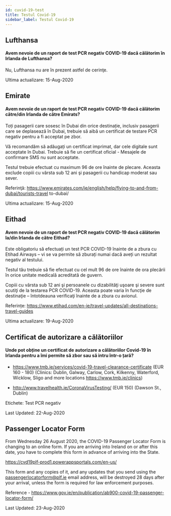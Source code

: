 ```yaml
---
id: cuvid-19-test
title: Testul Covid-19
sidebar_label: Testul Covid-19
---
```



## Lufthansa

#### **Avem nevoie de un raport de test PCR negativ COVID-19 dacă călătorim în Irlanda de Lufthansa?**

Nu, Lufthansa nu are în prezent astfel de cerinţe.

Ultima actualizare: 15-Aug-2020

## Emirate

#### **Avem nevoie de un raport de test PCR negativ COVID-19 dacă călătorim către/din Irlanda de către Emirats?**

Toți pasagerii care sosesc în Dubai din orice destinație, inclusiv pasagerii care se deplasează în Dubai, trebuie să aibă un certificat de testare PCR negativ pentru a fi acceptat pe zbor.

Vă recomandăm să adăugați un certificat imprimat, dar cele digitale sunt acceptate în Dubai. Trebuie să fie un certificat oficial - Mesajele de confirmare SMS nu sunt acceptate.

Testul trebuie efectuat cu maximum 96 de ore înainte de plecare. Aceasta exclude copiii cu vârsta sub 12 ani şi pasagerii cu handicap moderat sau sever.


Referinţă: https://www.emirates.com/ie/english/help/flying-to-and-from-dubai/tourists-travel to-dubai/

Ultima actualizare: 15-Aug-2020

## Eithad

#### **Avem nevoie de un raport de test PCR negativ COVID-19 dacă călătorim la/din Irlanda de către Eithad?**

Este obligatoriu să efectuați un test PCR COVID-19 înainte de a zbura cu Etihad Airways – vi se va permite să zburați numai dacă aveți un rezultat negativ al testului.

Testul tău trebuie să fie efectuat cu cel mult 96 de ore înainte de ora plecării în orice unitate medicală acreditată de guvern.

Copiii cu vârsta sub 12 ani şi persoanele cu dizabilităţi uşoare şi severe sunt scutiţi de la testarea PCR COVID-19. Aceasta poate varia în funcţie de destinaţie – întotdeauna verificaţi înainte de a zbura cu avionul.

Referințe: https://www.etihad.com/en-ie/travel-updates/all-destinations-travel-guides

Ultima actualizare: 19-Aug-2020

## Certificat de autorizare a călătoriilor

#### Unde pot obține un certificat de autorizare a călătoriilor Covid-19 în Irlanda pentru a îmi permite să zbor sau să intru într-o țară?

* https://www.tmb.ie/services/covid-19-travel-clearance-certificate (EUR 160 - 180) (Clinics: Dublin, Galway, Carlow, Cork, Kilkenny, Waterford, Wicklow, Sligo and more locations https://www.tmb.ie/clinics)

* http://www.travelhealth.ie/CoronaVirusTesting/ (EUR 150) (Dawson St., Dublin)

Etichete: Test PCR negativ

Last Updated: 22-Aug-2020

## Passenger Locator Form

From Wednesday 26 August 2020, the COVID-19 Passenger Locator Form is changing to an online form. If you are arriving into Ireland on or after this date, you have to complete this form in advance of arriving into the State.

https://cvd19plf-prod1.powerappsportals.com/en-us/

This form and any copies of it, and any updates that you send using the passengerlocatorform@plf.ie email address, will be destroyed 28 days after your arrival, unless the form is required for law enforcement purposes.

Reference - https://www.gov.ie/en/publication/ab900-covid-19-passenger-locator-form/

Last Updated: 23-Aug-2020